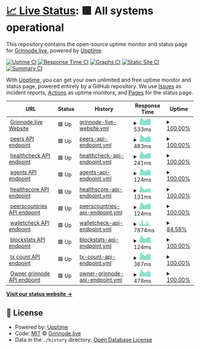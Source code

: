 # [📈 Live Status](https://Grinnode-live.github.io/upptime): <!--live status--> **🟩 All systems operational**

This repository contains the open-source uptime monitor and status page for [Grinnode.live](https://grinnode.live/), powered by [Upptime](https://github.com/upptime/upptime).

[![Uptime CI](https://github.com/Grinnode-live/upptime/workflows/Uptime%20CI/badge.svg)](https://github.com/Grinnode-live/upptime/actions?query=workflow%3A%22Uptime+CI%22)
[![Response Time CI](https://github.com/Grinnode-live/upptime/workflows/Response%20Time%20CI/badge.svg)](https://github.com/Grinnode-live/upptime/actions?query=workflow%3A%22Response+Time+CI%22)
[![Graphs CI](https://github.com/Grinnode-live/upptime/workflows/Graphs%20CI/badge.svg)](https://github.com/Grinnode-live/upptime/actions?query=workflow%3A%22Graphs+CI%22)
[![Static Site CI](https://github.com/Grinnode-live/upptime/workflows/Static%20Site%20CI/badge.svg)](https://github.com/Grinnode-live/upptime/actions?query=workflow%3A%22Static+Site+CI%22)
[![Summary CI](https://github.com/Grinnode-live/upptime/workflows/Summary%20CI/badge.svg)](https://github.com/Grinnode-live/upptime/actions?query=workflow%3A%22Summary+CI%22)

With [Upptime](https://upptime.js.org), you can get your own unlimited and free uptime monitor and status page, powered entirely by a GitHub repository. We use [Issues](https://github.com/Grinnode-live/upptime/issues) as incident reports, [Actions](https://github.com/Grinnode-live/upptime/actions) as uptime monitors, and [Pages](https://Grinnode-live.github.io/upptime) for the status page.

<!--start: status pages-->
<!-- This summary is generated by Upptime (https://github.com/upptime/upptime) -->
<!-- Do not edit this manually, your changes will be overwritten -->
<!-- prettier-ignore -->
| URL | Status | History | Response Time | Uptime |
| --- | ------ | ------- | ------------- | ------ |
| <img alt="" src="https://raw.githubusercontent.com/Grinnode-live/grinnode-live-frontend/master/public/favicon.ico" height="13"> [Grinnode.live Website](https://grinnode.live/) | 🟩 Up | [grinnode-live-website.yml](https://github.com/Grinnode-live/upptime/commits/HEAD/history/grinnode-live-website.yml) | <details><summary><img alt="Response time graph" src="./graphs/grinnode-live-website/response-time-week.png" height="20"> 533ms</summary><br><a href="https://Grinnode-live.github.io/upptime/history/grinnode-live-website"><img alt="Response time 574" src="https://img.shields.io/endpoint?url=https%3A%2F%2Fraw.githubusercontent.com%2FGrinnode-live%2Fupptime%2FHEAD%2Fapi%2Fgrinnode-live-website%2Fresponse-time.json"></a><br><a href="https://Grinnode-live.github.io/upptime/history/grinnode-live-website"><img alt="24-hour response time 543" src="https://img.shields.io/endpoint?url=https%3A%2F%2Fraw.githubusercontent.com%2FGrinnode-live%2Fupptime%2FHEAD%2Fapi%2Fgrinnode-live-website%2Fresponse-time-day.json"></a><br><a href="https://Grinnode-live.github.io/upptime/history/grinnode-live-website"><img alt="7-day response time 533" src="https://img.shields.io/endpoint?url=https%3A%2F%2Fraw.githubusercontent.com%2FGrinnode-live%2Fupptime%2FHEAD%2Fapi%2Fgrinnode-live-website%2Fresponse-time-week.json"></a><br><a href="https://Grinnode-live.github.io/upptime/history/grinnode-live-website"><img alt="30-day response time 557" src="https://img.shields.io/endpoint?url=https%3A%2F%2Fraw.githubusercontent.com%2FGrinnode-live%2Fupptime%2FHEAD%2Fapi%2Fgrinnode-live-website%2Fresponse-time-month.json"></a><br><a href="https://Grinnode-live.github.io/upptime/history/grinnode-live-website"><img alt="1-year response time 574" src="https://img.shields.io/endpoint?url=https%3A%2F%2Fraw.githubusercontent.com%2FGrinnode-live%2Fupptime%2FHEAD%2Fapi%2Fgrinnode-live-website%2Fresponse-time-year.json"></a></details> | <details><summary><a href="https://Grinnode-live.github.io/upptime/history/grinnode-live-website">100.00%</a></summary><a href="https://Grinnode-live.github.io/upptime/history/grinnode-live-website"><img alt="All-time uptime 99.49%" src="https://img.shields.io/endpoint?url=https%3A%2F%2Fraw.githubusercontent.com%2FGrinnode-live%2Fupptime%2FHEAD%2Fapi%2Fgrinnode-live-website%2Fuptime.json"></a><br><a href="https://Grinnode-live.github.io/upptime/history/grinnode-live-website"><img alt="24-hour uptime 100.00%" src="https://img.shields.io/endpoint?url=https%3A%2F%2Fraw.githubusercontent.com%2FGrinnode-live%2Fupptime%2FHEAD%2Fapi%2Fgrinnode-live-website%2Fuptime-day.json"></a><br><a href="https://Grinnode-live.github.io/upptime/history/grinnode-live-website"><img alt="7-day uptime 100.00%" src="https://img.shields.io/endpoint?url=https%3A%2F%2Fraw.githubusercontent.com%2FGrinnode-live%2Fupptime%2FHEAD%2Fapi%2Fgrinnode-live-website%2Fuptime-week.json"></a><br><a href="https://Grinnode-live.github.io/upptime/history/grinnode-live-website"><img alt="30-day uptime 96.89%" src="https://img.shields.io/endpoint?url=https%3A%2F%2Fraw.githubusercontent.com%2FGrinnode-live%2Fupptime%2FHEAD%2Fapi%2Fgrinnode-live-website%2Fuptime-month.json"></a><br><a href="https://Grinnode-live.github.io/upptime/history/grinnode-live-website"><img alt="1-year uptime 99.49%" src="https://img.shields.io/endpoint?url=https%3A%2F%2Fraw.githubusercontent.com%2FGrinnode-live%2Fupptime%2FHEAD%2Fapi%2Fgrinnode-live-website%2Fuptime-year.json"></a></details>
| <img alt="" src="https://icons.duckduckgo.com/ip3/grinnode.live.ico" height="13"> [peers API endpoint](https://grinnode.live:8080/healthcheck) | 🟩 Up | [peers-api-endpoint.yml](https://github.com/Grinnode-live/upptime/commits/HEAD/history/peers-api-endpoint.yml) | <details><summary><img alt="Response time graph" src="./graphs/peers-api-endpoint/response-time-week.png" height="20"> 483ms</summary><br><a href="https://Grinnode-live.github.io/upptime/history/peers-api-endpoint"><img alt="Response time 465" src="https://img.shields.io/endpoint?url=https%3A%2F%2Fraw.githubusercontent.com%2FGrinnode-live%2Fupptime%2FHEAD%2Fapi%2Fpeers-api-endpoint%2Fresponse-time.json"></a><br><a href="https://Grinnode-live.github.io/upptime/history/peers-api-endpoint"><img alt="24-hour response time 481" src="https://img.shields.io/endpoint?url=https%3A%2F%2Fraw.githubusercontent.com%2FGrinnode-live%2Fupptime%2FHEAD%2Fapi%2Fpeers-api-endpoint%2Fresponse-time-day.json"></a><br><a href="https://Grinnode-live.github.io/upptime/history/peers-api-endpoint"><img alt="7-day response time 483" src="https://img.shields.io/endpoint?url=https%3A%2F%2Fraw.githubusercontent.com%2FGrinnode-live%2Fupptime%2FHEAD%2Fapi%2Fpeers-api-endpoint%2Fresponse-time-week.json"></a><br><a href="https://Grinnode-live.github.io/upptime/history/peers-api-endpoint"><img alt="30-day response time 479" src="https://img.shields.io/endpoint?url=https%3A%2F%2Fraw.githubusercontent.com%2FGrinnode-live%2Fupptime%2FHEAD%2Fapi%2Fpeers-api-endpoint%2Fresponse-time-month.json"></a><br><a href="https://Grinnode-live.github.io/upptime/history/peers-api-endpoint"><img alt="1-year response time 465" src="https://img.shields.io/endpoint?url=https%3A%2F%2Fraw.githubusercontent.com%2FGrinnode-live%2Fupptime%2FHEAD%2Fapi%2Fpeers-api-endpoint%2Fresponse-time-year.json"></a></details> | <details><summary><a href="https://Grinnode-live.github.io/upptime/history/peers-api-endpoint">100.00%</a></summary><a href="https://Grinnode-live.github.io/upptime/history/peers-api-endpoint"><img alt="All-time uptime 98.98%" src="https://img.shields.io/endpoint?url=https%3A%2F%2Fraw.githubusercontent.com%2FGrinnode-live%2Fupptime%2FHEAD%2Fapi%2Fpeers-api-endpoint%2Fuptime.json"></a><br><a href="https://Grinnode-live.github.io/upptime/history/peers-api-endpoint"><img alt="24-hour uptime 100.00%" src="https://img.shields.io/endpoint?url=https%3A%2F%2Fraw.githubusercontent.com%2FGrinnode-live%2Fupptime%2FHEAD%2Fapi%2Fpeers-api-endpoint%2Fuptime-day.json"></a><br><a href="https://Grinnode-live.github.io/upptime/history/peers-api-endpoint"><img alt="7-day uptime 100.00%" src="https://img.shields.io/endpoint?url=https%3A%2F%2Fraw.githubusercontent.com%2FGrinnode-live%2Fupptime%2FHEAD%2Fapi%2Fpeers-api-endpoint%2Fuptime-week.json"></a><br><a href="https://Grinnode-live.github.io/upptime/history/peers-api-endpoint"><img alt="30-day uptime 96.89%" src="https://img.shields.io/endpoint?url=https%3A%2F%2Fraw.githubusercontent.com%2FGrinnode-live%2Fupptime%2FHEAD%2Fapi%2Fpeers-api-endpoint%2Fuptime-month.json"></a><br><a href="https://Grinnode-live.github.io/upptime/history/peers-api-endpoint"><img alt="1-year uptime 98.98%" src="https://img.shields.io/endpoint?url=https%3A%2F%2Fraw.githubusercontent.com%2FGrinnode-live%2Fupptime%2FHEAD%2Fapi%2Fpeers-api-endpoint%2Fuptime-year.json"></a></details>
| <img alt="" src="https://icons.duckduckgo.com/ip3/grinnode.live.ico" height="13"> [healthcheck API endpoint](https://grinnode.live:8080/peers) | 🟩 Up | [healthcheck-api-endpoint.yml](https://github.com/Grinnode-live/upptime/commits/HEAD/history/healthcheck-api-endpoint.yml) | <details><summary><img alt="Response time graph" src="./graphs/healthcheck-api-endpoint/response-time-week.png" height="20"> 241ms</summary><br><a href="https://Grinnode-live.github.io/upptime/history/healthcheck-api-endpoint"><img alt="Response time 234" src="https://img.shields.io/endpoint?url=https%3A%2F%2Fraw.githubusercontent.com%2FGrinnode-live%2Fupptime%2FHEAD%2Fapi%2Fhealthcheck-api-endpoint%2Fresponse-time.json"></a><br><a href="https://Grinnode-live.github.io/upptime/history/healthcheck-api-endpoint"><img alt="24-hour response time 240" src="https://img.shields.io/endpoint?url=https%3A%2F%2Fraw.githubusercontent.com%2FGrinnode-live%2Fupptime%2FHEAD%2Fapi%2Fhealthcheck-api-endpoint%2Fresponse-time-day.json"></a><br><a href="https://Grinnode-live.github.io/upptime/history/healthcheck-api-endpoint"><img alt="7-day response time 241" src="https://img.shields.io/endpoint?url=https%3A%2F%2Fraw.githubusercontent.com%2FGrinnode-live%2Fupptime%2FHEAD%2Fapi%2Fhealthcheck-api-endpoint%2Fresponse-time-week.json"></a><br><a href="https://Grinnode-live.github.io/upptime/history/healthcheck-api-endpoint"><img alt="30-day response time 239" src="https://img.shields.io/endpoint?url=https%3A%2F%2Fraw.githubusercontent.com%2FGrinnode-live%2Fupptime%2FHEAD%2Fapi%2Fhealthcheck-api-endpoint%2Fresponse-time-month.json"></a><br><a href="https://Grinnode-live.github.io/upptime/history/healthcheck-api-endpoint"><img alt="1-year response time 234" src="https://img.shields.io/endpoint?url=https%3A%2F%2Fraw.githubusercontent.com%2FGrinnode-live%2Fupptime%2FHEAD%2Fapi%2Fhealthcheck-api-endpoint%2Fresponse-time-year.json"></a></details> | <details><summary><a href="https://Grinnode-live.github.io/upptime/history/healthcheck-api-endpoint">100.00%</a></summary><a href="https://Grinnode-live.github.io/upptime/history/healthcheck-api-endpoint"><img alt="All-time uptime 98.98%" src="https://img.shields.io/endpoint?url=https%3A%2F%2Fraw.githubusercontent.com%2FGrinnode-live%2Fupptime%2FHEAD%2Fapi%2Fhealthcheck-api-endpoint%2Fuptime.json"></a><br><a href="https://Grinnode-live.github.io/upptime/history/healthcheck-api-endpoint"><img alt="24-hour uptime 100.00%" src="https://img.shields.io/endpoint?url=https%3A%2F%2Fraw.githubusercontent.com%2FGrinnode-live%2Fupptime%2FHEAD%2Fapi%2Fhealthcheck-api-endpoint%2Fuptime-day.json"></a><br><a href="https://Grinnode-live.github.io/upptime/history/healthcheck-api-endpoint"><img alt="7-day uptime 100.00%" src="https://img.shields.io/endpoint?url=https%3A%2F%2Fraw.githubusercontent.com%2FGrinnode-live%2Fupptime%2FHEAD%2Fapi%2Fhealthcheck-api-endpoint%2Fuptime-week.json"></a><br><a href="https://Grinnode-live.github.io/upptime/history/healthcheck-api-endpoint"><img alt="30-day uptime 96.89%" src="https://img.shields.io/endpoint?url=https%3A%2F%2Fraw.githubusercontent.com%2FGrinnode-live%2Fupptime%2FHEAD%2Fapi%2Fhealthcheck-api-endpoint%2Fuptime-month.json"></a><br><a href="https://Grinnode-live.github.io/upptime/history/healthcheck-api-endpoint"><img alt="1-year uptime 98.98%" src="https://img.shields.io/endpoint?url=https%3A%2F%2Fraw.githubusercontent.com%2FGrinnode-live%2Fupptime%2FHEAD%2Fapi%2Fhealthcheck-api-endpoint%2Fuptime-year.json"></a></details>
| <img alt="" src="https://icons.duckduckgo.com/ip3/grinnode.live.ico" height="13"> [agents API endpoint](https://grinnode.live:8080/agents) | 🟩 Up | [agents-api-endpoint.yml](https://github.com/Grinnode-live/upptime/commits/HEAD/history/agents-api-endpoint.yml) | <details><summary><img alt="Response time graph" src="./graphs/agents-api-endpoint/response-time-week.png" height="20"> 124ms</summary><br><a href="https://Grinnode-live.github.io/upptime/history/agents-api-endpoint"><img alt="Response time 124" src="https://img.shields.io/endpoint?url=https%3A%2F%2Fraw.githubusercontent.com%2FGrinnode-live%2Fupptime%2FHEAD%2Fapi%2Fagents-api-endpoint%2Fresponse-time.json"></a><br><a href="https://Grinnode-live.github.io/upptime/history/agents-api-endpoint"><img alt="24-hour response time 125" src="https://img.shields.io/endpoint?url=https%3A%2F%2Fraw.githubusercontent.com%2FGrinnode-live%2Fupptime%2FHEAD%2Fapi%2Fagents-api-endpoint%2Fresponse-time-day.json"></a><br><a href="https://Grinnode-live.github.io/upptime/history/agents-api-endpoint"><img alt="7-day response time 124" src="https://img.shields.io/endpoint?url=https%3A%2F%2Fraw.githubusercontent.com%2FGrinnode-live%2Fupptime%2FHEAD%2Fapi%2Fagents-api-endpoint%2Fresponse-time-week.json"></a><br><a href="https://Grinnode-live.github.io/upptime/history/agents-api-endpoint"><img alt="30-day response time 123" src="https://img.shields.io/endpoint?url=https%3A%2F%2Fraw.githubusercontent.com%2FGrinnode-live%2Fupptime%2FHEAD%2Fapi%2Fagents-api-endpoint%2Fresponse-time-month.json"></a><br><a href="https://Grinnode-live.github.io/upptime/history/agents-api-endpoint"><img alt="1-year response time 124" src="https://img.shields.io/endpoint?url=https%3A%2F%2Fraw.githubusercontent.com%2FGrinnode-live%2Fupptime%2FHEAD%2Fapi%2Fagents-api-endpoint%2Fresponse-time-year.json"></a></details> | <details><summary><a href="https://Grinnode-live.github.io/upptime/history/agents-api-endpoint">100.00%</a></summary><a href="https://Grinnode-live.github.io/upptime/history/agents-api-endpoint"><img alt="All-time uptime 98.99%" src="https://img.shields.io/endpoint?url=https%3A%2F%2Fraw.githubusercontent.com%2FGrinnode-live%2Fupptime%2FHEAD%2Fapi%2Fagents-api-endpoint%2Fuptime.json"></a><br><a href="https://Grinnode-live.github.io/upptime/history/agents-api-endpoint"><img alt="24-hour uptime 100.00%" src="https://img.shields.io/endpoint?url=https%3A%2F%2Fraw.githubusercontent.com%2FGrinnode-live%2Fupptime%2FHEAD%2Fapi%2Fagents-api-endpoint%2Fuptime-day.json"></a><br><a href="https://Grinnode-live.github.io/upptime/history/agents-api-endpoint"><img alt="7-day uptime 100.00%" src="https://img.shields.io/endpoint?url=https%3A%2F%2Fraw.githubusercontent.com%2FGrinnode-live%2Fupptime%2FHEAD%2Fapi%2Fagents-api-endpoint%2Fuptime-week.json"></a><br><a href="https://Grinnode-live.github.io/upptime/history/agents-api-endpoint"><img alt="30-day uptime 96.89%" src="https://img.shields.io/endpoint?url=https%3A%2F%2Fraw.githubusercontent.com%2FGrinnode-live%2Fupptime%2FHEAD%2Fapi%2Fagents-api-endpoint%2Fuptime-month.json"></a><br><a href="https://Grinnode-live.github.io/upptime/history/agents-api-endpoint"><img alt="1-year uptime 98.99%" src="https://img.shields.io/endpoint?url=https%3A%2F%2Fraw.githubusercontent.com%2FGrinnode-live%2Fupptime%2FHEAD%2Fapi%2Fagents-api-endpoint%2Fuptime-year.json"></a></details>
| <img alt="" src="https://icons.duckduckgo.com/ip3/grinnode.live.ico" height="13"> [healthscore API endpoint](https://grinnode.live:8080/healthscore) | 🟩 Up | [healthscore-api-endpoint.yml](https://github.com/Grinnode-live/upptime/commits/HEAD/history/healthscore-api-endpoint.yml) | <details><summary><img alt="Response time graph" src="./graphs/healthscore-api-endpoint/response-time-week.png" height="20"> 131ms</summary><br><a href="https://Grinnode-live.github.io/upptime/history/healthscore-api-endpoint"><img alt="Response time 125" src="https://img.shields.io/endpoint?url=https%3A%2F%2Fraw.githubusercontent.com%2FGrinnode-live%2Fupptime%2FHEAD%2Fapi%2Fhealthscore-api-endpoint%2Fresponse-time.json"></a><br><a href="https://Grinnode-live.github.io/upptime/history/healthscore-api-endpoint"><img alt="24-hour response time 124" src="https://img.shields.io/endpoint?url=https%3A%2F%2Fraw.githubusercontent.com%2FGrinnode-live%2Fupptime%2FHEAD%2Fapi%2Fhealthscore-api-endpoint%2Fresponse-time-day.json"></a><br><a href="https://Grinnode-live.github.io/upptime/history/healthscore-api-endpoint"><img alt="7-day response time 131" src="https://img.shields.io/endpoint?url=https%3A%2F%2Fraw.githubusercontent.com%2FGrinnode-live%2Fupptime%2FHEAD%2Fapi%2Fhealthscore-api-endpoint%2Fresponse-time-week.json"></a><br><a href="https://Grinnode-live.github.io/upptime/history/healthscore-api-endpoint"><img alt="30-day response time 134" src="https://img.shields.io/endpoint?url=https%3A%2F%2Fraw.githubusercontent.com%2FGrinnode-live%2Fupptime%2FHEAD%2Fapi%2Fhealthscore-api-endpoint%2Fresponse-time-month.json"></a><br><a href="https://Grinnode-live.github.io/upptime/history/healthscore-api-endpoint"><img alt="1-year response time 125" src="https://img.shields.io/endpoint?url=https%3A%2F%2Fraw.githubusercontent.com%2FGrinnode-live%2Fupptime%2FHEAD%2Fapi%2Fhealthscore-api-endpoint%2Fresponse-time-year.json"></a></details> | <details><summary><a href="https://Grinnode-live.github.io/upptime/history/healthscore-api-endpoint">100.00%</a></summary><a href="https://Grinnode-live.github.io/upptime/history/healthscore-api-endpoint"><img alt="All-time uptime 98.99%" src="https://img.shields.io/endpoint?url=https%3A%2F%2Fraw.githubusercontent.com%2FGrinnode-live%2Fupptime%2FHEAD%2Fapi%2Fhealthscore-api-endpoint%2Fuptime.json"></a><br><a href="https://Grinnode-live.github.io/upptime/history/healthscore-api-endpoint"><img alt="24-hour uptime 100.00%" src="https://img.shields.io/endpoint?url=https%3A%2F%2Fraw.githubusercontent.com%2FGrinnode-live%2Fupptime%2FHEAD%2Fapi%2Fhealthscore-api-endpoint%2Fuptime-day.json"></a><br><a href="https://Grinnode-live.github.io/upptime/history/healthscore-api-endpoint"><img alt="7-day uptime 100.00%" src="https://img.shields.io/endpoint?url=https%3A%2F%2Fraw.githubusercontent.com%2FGrinnode-live%2Fupptime%2FHEAD%2Fapi%2Fhealthscore-api-endpoint%2Fuptime-week.json"></a><br><a href="https://Grinnode-live.github.io/upptime/history/healthscore-api-endpoint"><img alt="30-day uptime 96.92%" src="https://img.shields.io/endpoint?url=https%3A%2F%2Fraw.githubusercontent.com%2FGrinnode-live%2Fupptime%2FHEAD%2Fapi%2Fhealthscore-api-endpoint%2Fuptime-month.json"></a><br><a href="https://Grinnode-live.github.io/upptime/history/healthscore-api-endpoint"><img alt="1-year uptime 98.99%" src="https://img.shields.io/endpoint?url=https%3A%2F%2Fraw.githubusercontent.com%2FGrinnode-live%2Fupptime%2FHEAD%2Fapi%2Fhealthscore-api-endpoint%2Fuptime-year.json"></a></details>
| <img alt="" src="https://icons.duckduckgo.com/ip3/grinnode.live.ico" height="13"> [peerscountries API endpoint](https://grinnode.live:8080/peerscountries) | 🟩 Up | [peerscountries-api-endpoint.yml](https://github.com/Grinnode-live/upptime/commits/HEAD/history/peerscountries-api-endpoint.yml) | <details><summary><img alt="Response time graph" src="./graphs/peerscountries-api-endpoint/response-time-week.png" height="20"> 124ms</summary><br><a href="https://Grinnode-live.github.io/upptime/history/peerscountries-api-endpoint"><img alt="Response time 125" src="https://img.shields.io/endpoint?url=https%3A%2F%2Fraw.githubusercontent.com%2FGrinnode-live%2Fupptime%2FHEAD%2Fapi%2Fpeerscountries-api-endpoint%2Fresponse-time.json"></a><br><a href="https://Grinnode-live.github.io/upptime/history/peerscountries-api-endpoint"><img alt="24-hour response time 123" src="https://img.shields.io/endpoint?url=https%3A%2F%2Fraw.githubusercontent.com%2FGrinnode-live%2Fupptime%2FHEAD%2Fapi%2Fpeerscountries-api-endpoint%2Fresponse-time-day.json"></a><br><a href="https://Grinnode-live.github.io/upptime/history/peerscountries-api-endpoint"><img alt="7-day response time 124" src="https://img.shields.io/endpoint?url=https%3A%2F%2Fraw.githubusercontent.com%2FGrinnode-live%2Fupptime%2FHEAD%2Fapi%2Fpeerscountries-api-endpoint%2Fresponse-time-week.json"></a><br><a href="https://Grinnode-live.github.io/upptime/history/peerscountries-api-endpoint"><img alt="30-day response time 132" src="https://img.shields.io/endpoint?url=https%3A%2F%2Fraw.githubusercontent.com%2FGrinnode-live%2Fupptime%2FHEAD%2Fapi%2Fpeerscountries-api-endpoint%2Fresponse-time-month.json"></a><br><a href="https://Grinnode-live.github.io/upptime/history/peerscountries-api-endpoint"><img alt="1-year response time 125" src="https://img.shields.io/endpoint?url=https%3A%2F%2Fraw.githubusercontent.com%2FGrinnode-live%2Fupptime%2FHEAD%2Fapi%2Fpeerscountries-api-endpoint%2Fresponse-time-year.json"></a></details> | <details><summary><a href="https://Grinnode-live.github.io/upptime/history/peerscountries-api-endpoint">100.00%</a></summary><a href="https://Grinnode-live.github.io/upptime/history/peerscountries-api-endpoint"><img alt="All-time uptime 98.99%" src="https://img.shields.io/endpoint?url=https%3A%2F%2Fraw.githubusercontent.com%2FGrinnode-live%2Fupptime%2FHEAD%2Fapi%2Fpeerscountries-api-endpoint%2Fuptime.json"></a><br><a href="https://Grinnode-live.github.io/upptime/history/peerscountries-api-endpoint"><img alt="24-hour uptime 100.00%" src="https://img.shields.io/endpoint?url=https%3A%2F%2Fraw.githubusercontent.com%2FGrinnode-live%2Fupptime%2FHEAD%2Fapi%2Fpeerscountries-api-endpoint%2Fuptime-day.json"></a><br><a href="https://Grinnode-live.github.io/upptime/history/peerscountries-api-endpoint"><img alt="7-day uptime 100.00%" src="https://img.shields.io/endpoint?url=https%3A%2F%2Fraw.githubusercontent.com%2FGrinnode-live%2Fupptime%2FHEAD%2Fapi%2Fpeerscountries-api-endpoint%2Fuptime-week.json"></a><br><a href="https://Grinnode-live.github.io/upptime/history/peerscountries-api-endpoint"><img alt="30-day uptime 96.92%" src="https://img.shields.io/endpoint?url=https%3A%2F%2Fraw.githubusercontent.com%2FGrinnode-live%2Fupptime%2FHEAD%2Fapi%2Fpeerscountries-api-endpoint%2Fuptime-month.json"></a><br><a href="https://Grinnode-live.github.io/upptime/history/peerscountries-api-endpoint"><img alt="1-year uptime 98.99%" src="https://img.shields.io/endpoint?url=https%3A%2F%2Fraw.githubusercontent.com%2FGrinnode-live%2Fupptime%2FHEAD%2Fapi%2Fpeerscountries-api-endpoint%2Fuptime-year.json"></a></details>
| <img alt="" src="https://icons.duckduckgo.com/ip3/grinnode.live.ico" height="13"> [walletcheck API endpoint](https://grinnode.live:8080/walletcheck/grin1zxwrf5yaxlyps4mpx3n7j9kp4su3gzgpdhfk2sgv56q0prcdlzls9e6e0y) | 🟩 Up | [walletcheck-api-endpoint.yml](https://github.com/Grinnode-live/upptime/commits/HEAD/history/walletcheck-api-endpoint.yml) | <details><summary><img alt="Response time graph" src="./graphs/walletcheck-api-endpoint/response-time-week.png" height="20"> 7874ms</summary><br><a href="https://Grinnode-live.github.io/upptime/history/walletcheck-api-endpoint"><img alt="Response time 5105" src="https://img.shields.io/endpoint?url=https%3A%2F%2Fraw.githubusercontent.com%2FGrinnode-live%2Fupptime%2FHEAD%2Fapi%2Fwalletcheck-api-endpoint%2Fresponse-time.json"></a><br><a href="https://Grinnode-live.github.io/upptime/history/walletcheck-api-endpoint"><img alt="24-hour response time 11756" src="https://img.shields.io/endpoint?url=https%3A%2F%2Fraw.githubusercontent.com%2FGrinnode-live%2Fupptime%2FHEAD%2Fapi%2Fwalletcheck-api-endpoint%2Fresponse-time-day.json"></a><br><a href="https://Grinnode-live.github.io/upptime/history/walletcheck-api-endpoint"><img alt="7-day response time 7874" src="https://img.shields.io/endpoint?url=https%3A%2F%2Fraw.githubusercontent.com%2FGrinnode-live%2Fupptime%2FHEAD%2Fapi%2Fwalletcheck-api-endpoint%2Fresponse-time-week.json"></a><br><a href="https://Grinnode-live.github.io/upptime/history/walletcheck-api-endpoint"><img alt="30-day response time 7758" src="https://img.shields.io/endpoint?url=https%3A%2F%2Fraw.githubusercontent.com%2FGrinnode-live%2Fupptime%2FHEAD%2Fapi%2Fwalletcheck-api-endpoint%2Fresponse-time-month.json"></a><br><a href="https://Grinnode-live.github.io/upptime/history/walletcheck-api-endpoint"><img alt="1-year response time 5105" src="https://img.shields.io/endpoint?url=https%3A%2F%2Fraw.githubusercontent.com%2FGrinnode-live%2Fupptime%2FHEAD%2Fapi%2Fwalletcheck-api-endpoint%2Fresponse-time-year.json"></a></details> | <details><summary><a href="https://Grinnode-live.github.io/upptime/history/walletcheck-api-endpoint">84.58%</a></summary><a href="https://Grinnode-live.github.io/upptime/history/walletcheck-api-endpoint"><img alt="All-time uptime 97.56%" src="https://img.shields.io/endpoint?url=https%3A%2F%2Fraw.githubusercontent.com%2FGrinnode-live%2Fupptime%2FHEAD%2Fapi%2Fwalletcheck-api-endpoint%2Fuptime.json"></a><br><a href="https://Grinnode-live.github.io/upptime/history/walletcheck-api-endpoint"><img alt="24-hour uptime 82.59%" src="https://img.shields.io/endpoint?url=https%3A%2F%2Fraw.githubusercontent.com%2FGrinnode-live%2Fupptime%2FHEAD%2Fapi%2Fwalletcheck-api-endpoint%2Fuptime-day.json"></a><br><a href="https://Grinnode-live.github.io/upptime/history/walletcheck-api-endpoint"><img alt="7-day uptime 84.58%" src="https://img.shields.io/endpoint?url=https%3A%2F%2Fraw.githubusercontent.com%2FGrinnode-live%2Fupptime%2FHEAD%2Fapi%2Fwalletcheck-api-endpoint%2Fuptime-week.json"></a><br><a href="https://Grinnode-live.github.io/upptime/history/walletcheck-api-endpoint"><img alt="30-day uptime 88.67%" src="https://img.shields.io/endpoint?url=https%3A%2F%2Fraw.githubusercontent.com%2FGrinnode-live%2Fupptime%2FHEAD%2Fapi%2Fwalletcheck-api-endpoint%2Fuptime-month.json"></a><br><a href="https://Grinnode-live.github.io/upptime/history/walletcheck-api-endpoint"><img alt="1-year uptime 97.56%" src="https://img.shields.io/endpoint?url=https%3A%2F%2Fraw.githubusercontent.com%2FGrinnode-live%2Fupptime%2FHEAD%2Fapi%2Fwalletcheck-api-endpoint%2Fuptime-year.json"></a></details>
| <img alt="" src="https://icons.duckduckgo.com/ip3/grinnode.live.ico" height="13"> [blockstats API endpoint](https://grinnode.live:8080/api/blockstats) | 🟩 Up | [blockstats-api-endpoint.yml](https://github.com/Grinnode-live/upptime/commits/HEAD/history/blockstats-api-endpoint.yml) | <details><summary><img alt="Response time graph" src="./graphs/blockstats-api-endpoint/response-time-week.png" height="20"> 124ms</summary><br><a href="https://Grinnode-live.github.io/upptime/history/blockstats-api-endpoint"><img alt="Response time 139" src="https://img.shields.io/endpoint?url=https%3A%2F%2Fraw.githubusercontent.com%2FGrinnode-live%2Fupptime%2FHEAD%2Fapi%2Fblockstats-api-endpoint%2Fresponse-time.json"></a><br><a href="https://Grinnode-live.github.io/upptime/history/blockstats-api-endpoint"><img alt="24-hour response time 124" src="https://img.shields.io/endpoint?url=https%3A%2F%2Fraw.githubusercontent.com%2FGrinnode-live%2Fupptime%2FHEAD%2Fapi%2Fblockstats-api-endpoint%2Fresponse-time-day.json"></a><br><a href="https://Grinnode-live.github.io/upptime/history/blockstats-api-endpoint"><img alt="7-day response time 124" src="https://img.shields.io/endpoint?url=https%3A%2F%2Fraw.githubusercontent.com%2FGrinnode-live%2Fupptime%2FHEAD%2Fapi%2Fblockstats-api-endpoint%2Fresponse-time-week.json"></a><br><a href="https://Grinnode-live.github.io/upptime/history/blockstats-api-endpoint"><img alt="30-day response time 153" src="https://img.shields.io/endpoint?url=https%3A%2F%2Fraw.githubusercontent.com%2FGrinnode-live%2Fupptime%2FHEAD%2Fapi%2Fblockstats-api-endpoint%2Fresponse-time-month.json"></a><br><a href="https://Grinnode-live.github.io/upptime/history/blockstats-api-endpoint"><img alt="1-year response time 139" src="https://img.shields.io/endpoint?url=https%3A%2F%2Fraw.githubusercontent.com%2FGrinnode-live%2Fupptime%2FHEAD%2Fapi%2Fblockstats-api-endpoint%2Fresponse-time-year.json"></a></details> | <details><summary><a href="https://Grinnode-live.github.io/upptime/history/blockstats-api-endpoint">100.00%</a></summary><a href="https://Grinnode-live.github.io/upptime/history/blockstats-api-endpoint"><img alt="All-time uptime 98.99%" src="https://img.shields.io/endpoint?url=https%3A%2F%2Fraw.githubusercontent.com%2FGrinnode-live%2Fupptime%2FHEAD%2Fapi%2Fblockstats-api-endpoint%2Fuptime.json"></a><br><a href="https://Grinnode-live.github.io/upptime/history/blockstats-api-endpoint"><img alt="24-hour uptime 100.00%" src="https://img.shields.io/endpoint?url=https%3A%2F%2Fraw.githubusercontent.com%2FGrinnode-live%2Fupptime%2FHEAD%2Fapi%2Fblockstats-api-endpoint%2Fuptime-day.json"></a><br><a href="https://Grinnode-live.github.io/upptime/history/blockstats-api-endpoint"><img alt="7-day uptime 100.00%" src="https://img.shields.io/endpoint?url=https%3A%2F%2Fraw.githubusercontent.com%2FGrinnode-live%2Fupptime%2FHEAD%2Fapi%2Fblockstats-api-endpoint%2Fuptime-week.json"></a><br><a href="https://Grinnode-live.github.io/upptime/history/blockstats-api-endpoint"><img alt="30-day uptime 96.91%" src="https://img.shields.io/endpoint?url=https%3A%2F%2Fraw.githubusercontent.com%2FGrinnode-live%2Fupptime%2FHEAD%2Fapi%2Fblockstats-api-endpoint%2Fuptime-month.json"></a><br><a href="https://Grinnode-live.github.io/upptime/history/blockstats-api-endpoint"><img alt="1-year uptime 98.99%" src="https://img.shields.io/endpoint?url=https%3A%2F%2Fraw.githubusercontent.com%2FGrinnode-live%2Fupptime%2FHEAD%2Fapi%2Fblockstats-api-endpoint%2Fuptime-year.json"></a></details>
| <img alt="" src="https://icons.duckduckgo.com/ip3/grinnode.live.ico" height="13"> [tx count API endpoint](https://grinnode.live:8080/api/txcounts) | 🟩 Up | [tx-count-api-endpoint.yml](https://github.com/Grinnode-live/upptime/commits/HEAD/history/tx-count-api-endpoint.yml) | <details><summary><img alt="Response time graph" src="./graphs/tx-count-api-endpoint/response-time-week.png" height="20"> 367ms</summary><br><a href="https://Grinnode-live.github.io/upptime/history/tx-count-api-endpoint"><img alt="Response time 352" src="https://img.shields.io/endpoint?url=https%3A%2F%2Fraw.githubusercontent.com%2FGrinnode-live%2Fupptime%2FHEAD%2Fapi%2Ftx-count-api-endpoint%2Fresponse-time.json"></a><br><a href="https://Grinnode-live.github.io/upptime/history/tx-count-api-endpoint"><img alt="24-hour response time 368" src="https://img.shields.io/endpoint?url=https%3A%2F%2Fraw.githubusercontent.com%2FGrinnode-live%2Fupptime%2FHEAD%2Fapi%2Ftx-count-api-endpoint%2Fresponse-time-day.json"></a><br><a href="https://Grinnode-live.github.io/upptime/history/tx-count-api-endpoint"><img alt="7-day response time 367" src="https://img.shields.io/endpoint?url=https%3A%2F%2Fraw.githubusercontent.com%2FGrinnode-live%2Fupptime%2FHEAD%2Fapi%2Ftx-count-api-endpoint%2Fresponse-time-week.json"></a><br><a href="https://Grinnode-live.github.io/upptime/history/tx-count-api-endpoint"><img alt="30-day response time 360" src="https://img.shields.io/endpoint?url=https%3A%2F%2Fraw.githubusercontent.com%2FGrinnode-live%2Fupptime%2FHEAD%2Fapi%2Ftx-count-api-endpoint%2Fresponse-time-month.json"></a><br><a href="https://Grinnode-live.github.io/upptime/history/tx-count-api-endpoint"><img alt="1-year response time 352" src="https://img.shields.io/endpoint?url=https%3A%2F%2Fraw.githubusercontent.com%2FGrinnode-live%2Fupptime%2FHEAD%2Fapi%2Ftx-count-api-endpoint%2Fresponse-time-year.json"></a></details> | <details><summary><a href="https://Grinnode-live.github.io/upptime/history/tx-count-api-endpoint">100.00%</a></summary><a href="https://Grinnode-live.github.io/upptime/history/tx-count-api-endpoint"><img alt="All-time uptime 98.99%" src="https://img.shields.io/endpoint?url=https%3A%2F%2Fraw.githubusercontent.com%2FGrinnode-live%2Fupptime%2FHEAD%2Fapi%2Ftx-count-api-endpoint%2Fuptime.json"></a><br><a href="https://Grinnode-live.github.io/upptime/history/tx-count-api-endpoint"><img alt="24-hour uptime 100.00%" src="https://img.shields.io/endpoint?url=https%3A%2F%2Fraw.githubusercontent.com%2FGrinnode-live%2Fupptime%2FHEAD%2Fapi%2Ftx-count-api-endpoint%2Fuptime-day.json"></a><br><a href="https://Grinnode-live.github.io/upptime/history/tx-count-api-endpoint"><img alt="7-day uptime 100.00%" src="https://img.shields.io/endpoint?url=https%3A%2F%2Fraw.githubusercontent.com%2FGrinnode-live%2Fupptime%2FHEAD%2Fapi%2Ftx-count-api-endpoint%2Fuptime-week.json"></a><br><a href="https://Grinnode-live.github.io/upptime/history/tx-count-api-endpoint"><img alt="30-day uptime 96.91%" src="https://img.shields.io/endpoint?url=https%3A%2F%2Fraw.githubusercontent.com%2FGrinnode-live%2Fupptime%2FHEAD%2Fapi%2Ftx-count-api-endpoint%2Fuptime-month.json"></a><br><a href="https://Grinnode-live.github.io/upptime/history/tx-count-api-endpoint"><img alt="1-year uptime 98.99%" src="https://img.shields.io/endpoint?url=https%3A%2F%2Fraw.githubusercontent.com%2FGrinnode-live%2Fupptime%2FHEAD%2Fapi%2Ftx-count-api-endpoint%2Fuptime-year.json"></a></details>
| <img alt="" src="https://icons.duckduckgo.com/ip3/grinnode.live.ico" height="13"> [Owner grinnode API endpoint](https://grinnode.live:3413/v2/owner) | 🟩 Up | [owner-grinnode-api-endpoint.yml](https://github.com/Grinnode-live/upptime/commits/HEAD/history/owner-grinnode-api-endpoint.yml) | <details><summary><img alt="Response time graph" src="./graphs/owner-grinnode-api-endpoint/response-time-week.png" height="20"> 478ms</summary><br><a href="https://Grinnode-live.github.io/upptime/history/owner-grinnode-api-endpoint"><img alt="Response time 460" src="https://img.shields.io/endpoint?url=https%3A%2F%2Fraw.githubusercontent.com%2FGrinnode-live%2Fupptime%2FHEAD%2Fapi%2Fowner-grinnode-api-endpoint%2Fresponse-time.json"></a><br><a href="https://Grinnode-live.github.io/upptime/history/owner-grinnode-api-endpoint"><img alt="24-hour response time 478" src="https://img.shields.io/endpoint?url=https%3A%2F%2Fraw.githubusercontent.com%2FGrinnode-live%2Fupptime%2FHEAD%2Fapi%2Fowner-grinnode-api-endpoint%2Fresponse-time-day.json"></a><br><a href="https://Grinnode-live.github.io/upptime/history/owner-grinnode-api-endpoint"><img alt="7-day response time 478" src="https://img.shields.io/endpoint?url=https%3A%2F%2Fraw.githubusercontent.com%2FGrinnode-live%2Fupptime%2FHEAD%2Fapi%2Fowner-grinnode-api-endpoint%2Fresponse-time-week.json"></a><br><a href="https://Grinnode-live.github.io/upptime/history/owner-grinnode-api-endpoint"><img alt="30-day response time 468" src="https://img.shields.io/endpoint?url=https%3A%2F%2Fraw.githubusercontent.com%2FGrinnode-live%2Fupptime%2FHEAD%2Fapi%2Fowner-grinnode-api-endpoint%2Fresponse-time-month.json"></a><br><a href="https://Grinnode-live.github.io/upptime/history/owner-grinnode-api-endpoint"><img alt="1-year response time 460" src="https://img.shields.io/endpoint?url=https%3A%2F%2Fraw.githubusercontent.com%2FGrinnode-live%2Fupptime%2FHEAD%2Fapi%2Fowner-grinnode-api-endpoint%2Fresponse-time-year.json"></a></details> | <details><summary><a href="https://Grinnode-live.github.io/upptime/history/owner-grinnode-api-endpoint">100.00%</a></summary><a href="https://Grinnode-live.github.io/upptime/history/owner-grinnode-api-endpoint"><img alt="All-time uptime 99.52%" src="https://img.shields.io/endpoint?url=https%3A%2F%2Fraw.githubusercontent.com%2FGrinnode-live%2Fupptime%2FHEAD%2Fapi%2Fowner-grinnode-api-endpoint%2Fuptime.json"></a><br><a href="https://Grinnode-live.github.io/upptime/history/owner-grinnode-api-endpoint"><img alt="24-hour uptime 100.00%" src="https://img.shields.io/endpoint?url=https%3A%2F%2Fraw.githubusercontent.com%2FGrinnode-live%2Fupptime%2FHEAD%2Fapi%2Fowner-grinnode-api-endpoint%2Fuptime-day.json"></a><br><a href="https://Grinnode-live.github.io/upptime/history/owner-grinnode-api-endpoint"><img alt="7-day uptime 100.00%" src="https://img.shields.io/endpoint?url=https%3A%2F%2Fraw.githubusercontent.com%2FGrinnode-live%2Fupptime%2FHEAD%2Fapi%2Fowner-grinnode-api-endpoint%2Fuptime-week.json"></a><br><a href="https://Grinnode-live.github.io/upptime/history/owner-grinnode-api-endpoint"><img alt="30-day uptime 96.91%" src="https://img.shields.io/endpoint?url=https%3A%2F%2Fraw.githubusercontent.com%2FGrinnode-live%2Fupptime%2FHEAD%2Fapi%2Fowner-grinnode-api-endpoint%2Fuptime-month.json"></a><br><a href="https://Grinnode-live.github.io/upptime/history/owner-grinnode-api-endpoint"><img alt="1-year uptime 99.52%" src="https://img.shields.io/endpoint?url=https%3A%2F%2Fraw.githubusercontent.com%2FGrinnode-live%2Fupptime%2FHEAD%2Fapi%2Fowner-grinnode-api-endpoint%2Fuptime-year.json"></a></details>

<!--end: status pages-->

[**Visit our status website →**](https://Grinnode-live.github.io/upptime)

## 📄 License

- Powered by: [Upptime](https://github.com/upptime/upptime)
- Code: [MIT](./LICENSE) © [Grinnode.live](https://grinnode.live/)
- Data in the `./history` directory: [Open Database License](https://opendatacommons.org/licenses/odbl/1-0/)
